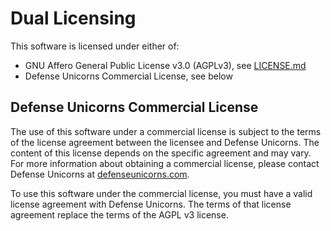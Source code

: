 # Dual Licensing

This software is licensed under either of:

- GNU Affero General Public License v3.0 (AGPLv3), see [LICENSE.md](./LICENSE.md)
- Defense Unicorns Commercial License, see below

## Defense Unicorns Commercial License

The use of this software under a commercial license is subject to the terms
of the license agreement between the licensee and Defense Unicorns. The
content of this license depends on the specific agreement and may vary. For
more information about obtaining a commercial license, please contact
Defense Unicorns at [defenseunicorns.com](https://defenseunicorns.com).

To use this software under the commercial license, you must have a valid
license agreement with Defense Unicorns. The terms of that license agreement
replace the terms of the AGPL v3 license.
